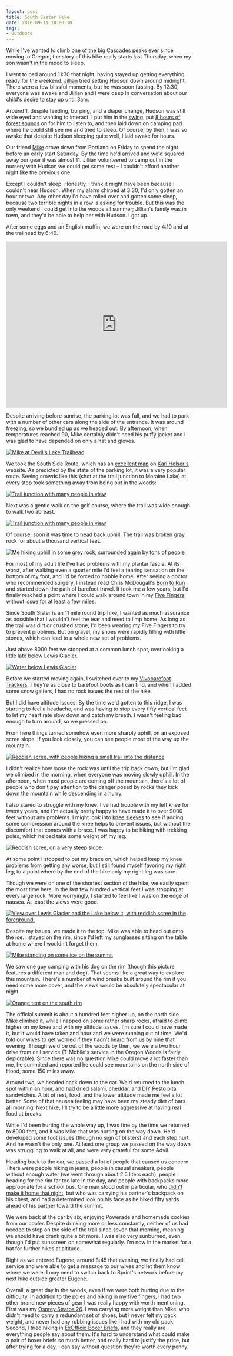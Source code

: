 ```yaml
---
layout: post 
title: South Sister Hike
date: 2016-09-11 10:00:10
tags:
- Outdoors
---
```

While I've wanted to climb one of the big Cascades peaks ever since moving to Oregon, the story of this hike really starts last Thursday, when my son wasn't in the mood to sleep. 

I went to bed around 11:30 that night, having stayed up getting everything ready for the weekend. [Jillian](http://www.jillianschmidt.com) tried setting Hudson down around midnight. There were a few blissful moments, but he was soon fussing. By 12:30, everyone was awake and Jillian and I were deep in conversation about our child's desire to stay up until 3am.

Around 1, despite feeding, burping, and a diaper change, Hudson was still wide eyed and wanting to interact. I put him in the [swing](http://amzn.to/2cAbUjP), put [8 hours of forest sounds](https://www.youtube.com/watch?v=eKFTSSKCzWA) on for him to listen to, and then laid down on camping pad where he could still see me and tried to sleep. Of course, by then, I was so awake that despite Hudson sleeping quite well, I laid awake for hours.

Our friend [Mike](http://www.mikepsaris.com) drove down from Portland on Friday to spend the night before an early start Saturday. By the time he'd arrived and we'd squared away our gear it was almost 11. Jillian volunteered to camp out in the nursery with Hudson we could get some rest &ndash; I couldn't afford another night like the previous one.

Except I couldn't sleep. Honestly, I think it might have been because I couldn't hear Hudson. When my alarm chirped at 3:30, I'd only gotten an hour or two. Any other day I'd have rolled over and gotten some sleep, because two terrible nights in a row is asking for trouble. But this was the only weekend I could get into the woods all summer; Jillian's family was in town, and they'd be able to help her with Hudson. I got up.

After some eggs and an English muffin, we were on the road by 4:10 and at the trailhead by 6:40.

<iframe src="https://www.google.com/maps/embed?pb=!1m18!1m12!1m3!1d2868.319186365433!2d-121.76798838448987!3d44.03546157911007!2m3!1f0!2f0!3f0!3m2!1i1024!2i768!4f13.1!3m3!1m2!1s0x54b8ac7b14259b2d%3A0xfed473c05429d22c!2sDevils+Lake+Trailhead!5e0!3m2!1sen!2sus!4v1473724852213" width="600" height="450" frameborder="0" style="border:0" allowfullscreen></iframe>

Despite arriving before sunrise, the parking lot was full, and we had to park with a number of other cars along the side of the entrance. It was around freezing, so we bundled up as we headed out. By afternoon, when temperatures reached 90, Mike certainly didn't need his puffy jacket and I was glad to have depended on only a hat and gloves.

<a href="http://imgur.com/jqTzHc8"><img alt="Mike at Devil's Lake Trailhead" src="https://i.imgur.com/jqTzHc8.jpg"></a>

We took the South Side Route, which has an [excellent map](http://karl-helser.com/wp-content/uploads/2013/05/South-Sister-8-11-08.jpg) on [Karl Helser's](http://karl-helser.com/) website. As predicted by the state of the parking lot, it was a very popular route. Seeing crowds like this (shot at the trail junction to Moraine Lake) at every stop took something away from being out in the woods:

<a href="http://imgur.com/TGD2MSB"><img alt="Trail junction with many people in view" src="https://i.imgur.com/TGD2MSB.jpg"></a>

Next was a gentle walk on the golf course, where the trail was wide enough to walk two abreast. 

<a href="http://imgur.com/NoUXcl1"><img alt="Trail junction with many people in view" src="https://i.imgur.com/NoUXcl1.jpg"></a>

Of course, soon it was time to head back uphill. The trail was broken gray rock for about a thousand vertical feet.

<a href="http://imgur.com/yGrHyWP"><img alt="Me hiking uphill in some grey rock, surrounded again by tons of people" src="https://i.imgur.com/yGrHyWP.jpg"></a>

For most of my adult life I've had problems with my plantar fascia. At its worst, after walking even a quarter mile I'd feel a tearing sensation on the bottom of my foot, and I'd be forced to hobble home. After seeing a doctor who recommended surgery, I instead read Chris McDougall's [Born to Run](http://amzn.to/2cngJcF) and started down the path of barefoot travel. It took me a few years, but I'd finally reached a point where I could walk around town in my [Five Fingers](http://amzn.to/2cTk4QL) without issue for at least a few miles. 

Since South Sister is an 11 mile round trip hike, I wanted as much assurance as possible that I wouldn't feel the tear and need to limp home. As long as the trail was dirt or crushed stone, I'd been wearing my Five Fingers to try to prevent problems. But on gravel, my shoes were rapidly filling with little stones, which can lead to a whole new set of problems. 

Just above 8000 feet we stopped at a common lunch spot, overlooking a little late below Lewis Glacier. 

<a href="http://imgur.com/mNvPOSX"><img alt="Water below Lewis Glacier" src="https://i.imgur.com/mNvPOSX.jpg"></a>

Before we started moving again, I switched over to my [Vivobarefoot Trackers](http://amzn.to/2cbpPKW). They're as close to barefoot boots as I can find, and when I added some snow gaiters, I had no rock issues the rest of the hike. 

But I did have altitude issues. By the time we'd gotten to this ridge, I was starting to feel a headache, and was having to stop every fifty vertical feet to let my heart rate slow down and catch my breath. I wasn't feeling bad enough to turn around, so we pressed on.

From here things turned somehow even more sharply uphill, on an exposed scree slope. If you look closely, you can see people most of the way up the mountain. 

<a href="http://imgur.com/c66PMPp"><img alt="Reddish scree, with people hiking a small trail into the distance" src="https://i.imgur.com/c66PMPp.jpg"></a>

I didn't realize how loose the rock was until the trip back down, but I'm glad we climbed in the morning, when everyone was moving slowly uphill. In the afternoon, when most people are coming off the mountain, there's a lot of people who don't pay attention to the danger posed by rocks they kick down the mountain while descending in a hurry.

I also stared to struggle with my knee. I've had trouble with my left knee for twenty years, and I'm actually pretty happy to have made it to over 9000 feet without any problems. I might look into [knee sleeves](http://amzn.to/2cXgBTZ) to see if adding some compression around the knee helps to prevent issues, but without the discomfort that comes with a brace. I was happy to be hiking with trekking poles, which helped take some weight off my leg. 

<a href="http://imgur.com/nkQ3zOP"><img alt="Reddish scree, on a very steep slope." src="https://i.imgur.com/nkQ3zOP.jpg"></a>

At some point I stopped to put my brace on, which helped keep my knee problems from getting any worse, but I still found myself favoring my right leg, to a point where by the end of the hike only my right leg was sore.

Though we were on one of the shortest section of the hike, we easily spent the most time here. In the last few hundred vertical feet I was stopping at every large rock. More worryingly, I started to feel like I was on the edge of nausea. At least the views were good.

<a href="http://imgur.com/2ip7zNs"><img alt="View over Lewis Glacier and the Lake below it, with reddish scree in the foreground." src="https://i.imgur.com/2ip7zNs.jpg"></a>

Despite my issues, we made it to the top. Mike was able to head out onto the ice. I stayed on the rim, since I'd left my sunglasses sitting on the table at home where I wouldn't forget them.

<a href="http://imgur.com/Sg1lN4Z"><img alt="Mike standing on some ice on the summit" src="https://i.imgur.com/Sg1lN4Z.jpg"></a>

We saw one guy camping with his dog on the rim (though this picture features a different man and dog). That seems like a great way to explore this mountain. There's a number of wind breaks built around the rim if you need some more cover, and the views would be absolutely spectacular at night.

<a href="http://imgur.com/iSDao6P"><img alt="Orange tent on the south rim" src="https://imgur.com/iSDao6P.jpg"></a>

The official summit is about a hundred feet higher up, on the north side. Mike climbed it, while I napped on some rather sharp rocks, afraid to climb higher on my knee and with my altitude issues. I'm sure I could have made it, but it would have taken and hour and we were running out of time. We'd told our wives to get worried if they hadn't heard from us by nine that evening. Though we'd be out of the woods by then, we were a two hour drive from cell service (T-Mobile's service in the Oregon Woods is fairly deplorable). Since there was no question Mike could move a lot faster than me, he summited and reported he could see mountains on the north side of Hood, some 150 miles away.

Around two, we headed back down to the car. We'd returned to the lunch spot within an hour, and had dried salami, cheddar, and [DIY Pesto](http://www.thefirst40miles.com/004-how-to-close-the-backpack-gap/) pita sandwiches. A bit of rest, food, and the lower altitude made me feel a lot better. Some of that nausea feeling may have been my steady diet of bars all morning. Next hike, I'll try to be a little more aggressive at having real food at breaks.

While I'd been hurting the whole way up, I was fine by the time we returned to 8000 feet, and it was Mike that was hurting on the way down. He'd developed some foot issues (though no sign of blisters) and each step hurt. And he wasn't the only one. At least one group we passed on the way down was struggling to walk at all, and were very grateful for some Advil.

Heading back to the car, we passed a lot of people that caused us concern. There were people hiking in jeans, people in casual sneakers, people without enough water (we went through about 2.5 liters each), people heading for the rim far too late in the day, and people with backpacks more appropriate for a school bus. One man stood out in particular, who [didn't make it home that night](http://www.oregonlive.com/pacific-northwest-news/index.ssf/2016/09/missing_south_sister_hiker_fou.html), but who was carrying his partner's backpack on his chest, and had a determined look on his face as he hiked fifty yards ahead of his partner toward the summit.

We were back at the car by six, enjoying Powerade and homemade cookies from our cooler. Despite drinking more or less constantly, neither of us had needed to stop on the side of the trail since seven that morning, meaning we should have drank quite a bit more. I was also very sunburned, even though I'd put sunscreen on somewhat regularly. I'm now in the market for a hat for further hikes at altitude.

Right as we entered Eugene, around 8:45 that evening, we finally had cell service and were able to get a message to our wives and let them know where we were. I may need to switch back to Sprint's network before my next hike outside greater Eugene.

Overall, a great day in the woods, even if we were both hurting due to the difficulty. In addition to the poles and hiking in my five fingers, I had two other brand new pieces of gear I was really happy with worth mentioning. First was my [Osprey Stratos 26](http://amzn.to/2clTH4O). I was carrying more weight than Mike, who didn't need to carry a redundant set of shoes, but I never felt my pack weight, and never had any rubbing issues like I had with my old pack. Second, I tried hiking in [ExOfficio Boxer Briefs](http://amzn.to/2cuFzZZ), and they really are everything people say about them. It's hard to understand what could make a pair of boxer briefs so much better, and really hard to justify the price, but after trying for a day, I can say without question they're worth every penny.
